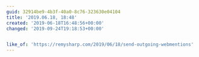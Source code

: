 ```yaml
---
guid: 32914be9-4b3f-40a0-8c76-323630e04104
title: '2019.06.18, 18:48'
created: '2019-06-18T16:48:56+00:00'
changed: '2019-09-24T19:18:53+00:00'


like_of: 'https://remysharp.com/2019/06/18/send-outgoing-webmentions'
---
```



